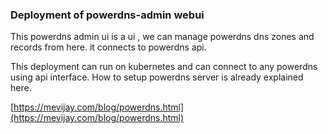 ### Deployment of powerdns-admin webui 

This powerdns admin ui is a ui , we can manage powerdns dns zones and records from here. it connects to powerdns api.  

This deployment can run on kubernetes and can connect to any powerdns using api interface. How to setup powerdns server is already explained here.   

[https://mevijay.com/blog/powerdns.html](https://mevijay.com/blog/powerdns.html)
